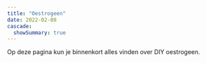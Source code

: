 ```yaml
---
title: "Oestrogeen"
date: 2022-02-08
cascade:
  showSummary: true
---
```


Op deze pagina kun je binnenkort alles vinden over DIY oestrogeen.

